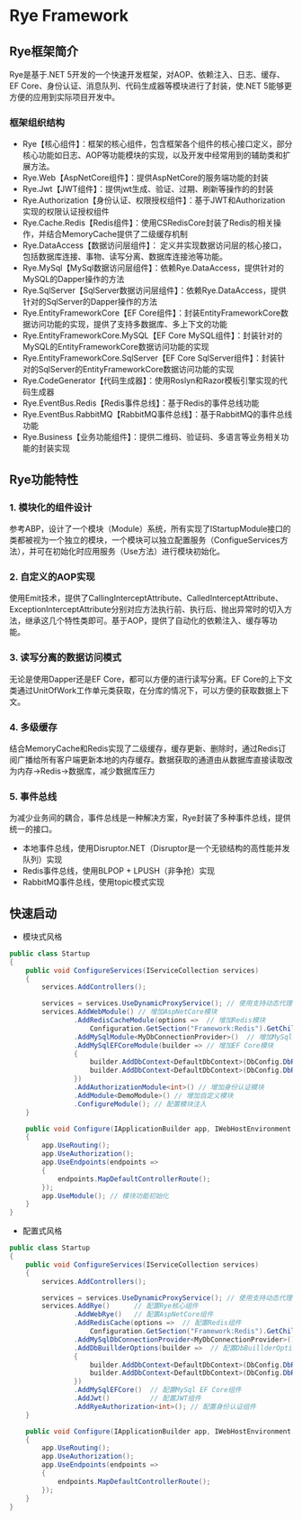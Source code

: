 # Rye Framework

## <a id="01"/>Rye框架简介

Rye是基于.NET 5开发的一个快速开发框架，对AOP、依赖注入、日志、缓存、EF Core、身份认证、消息队列、代码生成器等模块进行了封装，使.NET 5能够更方便的应用到实际项目开发中。


### 框架组织结构

* Rye【核心组件】：框架的核心组件，包含框架各个组件的核心接口定义，部分核心功能如日志、AOP等功能模块的实现，以及开发中经常用到的辅助类和扩展方法。
* Rye.Web【AspNetCore组件】：提供AspNetCore的服务端功能的封装
* Rye.Jwt【JWT组件】：提供jwt生成、验证、过期、刷新等操作的的封装
* Rye.Authorization【身份认证、权限授权组件】：基于JWT和Authorization实现的权限认证授权组件
* Rye.Cache.Redis【Redis组件】：使用CSRedisCore封装了Redis的相关操作，并结合MemoryCache提供了二级缓存机制
* Rye.DataAccess【数据访问层组件】： 定义并实现数据访问层的核心接口，包括数据库连接、事物、读写分离、数据库连接池等功能。
* Rye.MySql【MySql数据访问层组件】：依赖Rye.DataAccess，提供针对的MySQL的Dapper操作的方法
* Rye.SqlServer【SqlServer数据访问层组件】：依赖Rye.DataAccess，提供针对的SqlServer的Dapper操作的方法
* Rye.EntityFrameworkCore【EF Core组件】：封装EntityFrameworkCore数据访问功能的实现，提供了支持多数据库、多上下文的功能
* Rye.EntityFrameworkCore.MySQL【EF Core MySQL组件】：封装针对的MySQL的EntityFrameworkCore数据访问功能的实现
* Rye.EntityFrameworkCore.SqlServer【EF Core SqlServer组件】：封装针对的SqlServer的EntityFrameworkCore数据访问功能的实现
* Rye.CodeGenerator【代码生成器】：使用Roslyn和Razor模板引擎实现的代码生成器
* Rye.EventBus.Redis【Redis事件总线】：基于Redis的事件总线功能
* Rye.EventBus.RabbitMQ【RabbitMQ事件总线】：基于RabbitMQ的事件总线功能
* Rye.Business【业务功能组件】：提供二维码、验证码、多语言等业务相关功能的封装实现

## <a id="02"/>Rye功能特性

### 1. 模块化的组件设计

参考ABP，设计了一个模块（Module）系统，所有实现了IStartupModule接口的类都被视为一个独立的模块，一个模块可以独立配置服务（ConfigueServices方法），并可在初始化时应用服务（Use方法）进行模块初始化。

### 2. 自定义的AOP实现

使用Emit技术，提供了CallingInterceptAttribute、CalledInterceptAttribute、ExceptionInterceptAttribute分别对应方法执行前、执行后、抛出异常时的切入方法，继承这几个特性类即可。基于AOP，提供了自动化的依赖注入、缓存等功能。

### 3. 读写分离的数据访问模式

无论是使用Dapper还是EF Core，都可以方便的进行读写分离。EF Core的上下文类通过UnitOfWork工作单元类获取，在分库的情况下，可以方便的获取数据上下文。

### 4. 多级缓存

结合MemoryCache和Redis实现了二级缓存，缓存更新、删除时，通过Redis订阅广播给所有客户端更新本地的内存缓存。数据获取的通道由从数据库直接读取改为内存->Redis->数据库，减少数据库压力

### 5. 事件总线

为减少业务间的耦合，事件总线是一种解决方案，Rye封装了多种事件总线，提供统一的接口。
* 本地事件总线，使用Disruptor.NET（Disruptor是一个无锁结构的高性能并发队列）实现
* Redis事件总线，使用BLPOP + LPUSH（非争抢）实现
* RabbitMQ事件总线，使用topic模式实现

## <a id="03"/> 快速启动

* 模块式风格
```csharp
public class Startup
{
    public void ConfigureServices(IServiceCollection services)
    {
        services.AddControllers();

        services = services.UseDynamicProxyService(); // 使用支持动态代理功能的ServiceCollection
        services.AddWebModule() // 增加AspNetCore模块
                .AddRedisCacheModule(options =>  // 增加Redis模块
                    Configuration.GetSection("Framework:Redis").GetChildren().FirstOrDefault().Bind(options)) // 配置Redis
                .AddMySqlModule<MyDbConnectionProvider>()  // 增加MySql数据访问层模块
                .AddMySqlEFCoreModule(builder => // 增加EF Core模块
                {
                    builder.AddDbContext<DefaultDbContext>(DbConfig.DbRye.GetDescription()); // 配置默认数据上下文名称
                    builder.AddDbContext<DefaultDbContext>(DbConfig.DbRye_Read.GetDescription());
                })
                .AddAuthorizationModule<int>() // 增加身份认证模块
                .AddModule<DemoModule>() // 增加自定义模块
                .ConfigureModule(); // 配置模块注入
    }

    public void Configure(IApplicationBuilder app, IWebHostEnvironment env, IApiVersionDescriptionProvider provider)
    {
        app.UseRouting();
        app.UseAuthorization();
        app.UseEndpoints(endpoints =>
        {
            endpoints.MapDefaultControllerRoute();
        });
        app.UseModule(); // 模块功能初始化
    }
}
```

* 配置式风格
```csharp
public class Startup
{
    public void ConfigureServices(IServiceCollection services)
    {
        services.AddControllers();

        services = services.UseDynamicProxyService(); // 使用支持动态代理功能的ServiceCollection
        services.AddRye()      // 配置Rye核心组件
                .AddWebRye()   // 配置AspNetCore组件
                .AddRedisCache(options =>  // 配置Redis组件
                    Configuration.GetSection("Framework:Redis").GetChildren().FirstOrDefault().Bind(options))
                .AddMySqlDbConnectionProvider<MyDbConnectionProvider>() // 配置MySql数据库连接提供者
                .AddDbBuillderOptions(builder =>  // 配置DbBuillderOptions
                {
                    builder.AddDbContext<DefaultDbContext>(DbConfig.DbRye.GetDescription());
                    builder.AddDbContext<DefaultDbContext>(DbConfig.DbRye_Read.GetDescription());
                })
                .AddMySqlEFCore()  // 配置MySql EF Core组件
                .AddJwt()          // 配置JWT组件
                .AddRyeAuthorization<int>(); // 配置身份认证组件
    }

    public void Configure(IApplicationBuilder app, IWebHostEnvironment env, IApiVersionDescriptionProvider provider)
    {
        app.UseRouting();
        app.UseAuthorization();
        app.UseEndpoints(endpoints =>
        {
            endpoints.MapDefaultControllerRoute();
        });
    }
}
```